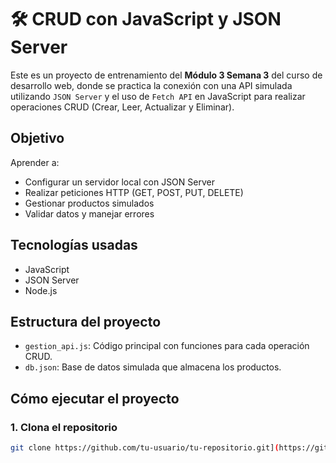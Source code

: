 # 🛠 CRUD con JavaScript y JSON Server

Este es un proyecto de entrenamiento del **Módulo 3 Semana 3** del curso de desarrollo web, donde se practica la conexión con una API simulada utilizando `JSON Server` y el uso de `Fetch API` en JavaScript para realizar operaciones CRUD (Crear, Leer, Actualizar y Eliminar).

##  Objetivo

Aprender a:

- Configurar un servidor local con JSON Server
- Realizar peticiones HTTP (GET, POST, PUT, DELETE)
- Gestionar productos simulados
- Validar datos y manejar errores

##  Tecnologías usadas

- JavaScript 
- JSON Server
- Node.js

##  Estructura del proyecto

- `gestion_api.js`: Código principal con funciones para cada operación CRUD.
- `db.json`: Base de datos simulada que almacena los productos.

##  Cómo ejecutar el proyecto

### 1. Clona el repositorio

```bash
git clone https://github.com/tu-usuario/tu-repositorio.git](https://github.com/DanielaOM24/Javascript/edit/main/Semana%203/Entrenamiento%20M3S3/

